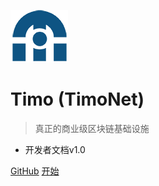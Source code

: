 ![logo](./images/mobile-logo.png)

# Timo (TimoNet)

> 真正的商业级区块链基础设施

* 开发者文档v1.0


[GitHub](https://github.com/TimoNetwork)
[开始](#timo（timo-net）开发者文档v10)